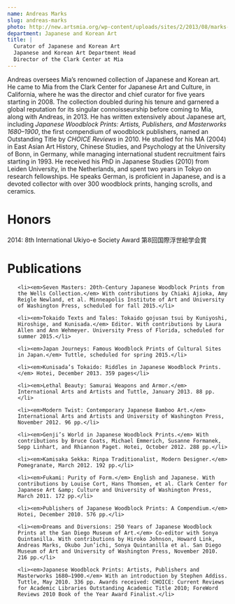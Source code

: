 ```yaml
---
name: Andreas Marks
slug: andreas-marks
photo: http://new.artsmia.org/wp-content/uploads/sites/2/2013/08/marks-e1376497629827.jpg
department: Japanese and Korean Art
title: |
  Curator of Japanese and Korean Art
  Japanese and Korean Art Department Head
  Director of the Clark Center at Mia
---
```


Andreas oversees Mia’s renowned collection of Japanese and Korean art. He came to Mia from the Clark Center for Japanese Art and Culture, in California, where he was the director and chief curator for five years starting in 2008. The collection doubled during his tenure and garnered a global reputation for its singular connoisseurship before coming to Mia, along with Andreas, in 2013. He has written extensively about Japanese art, including <i>Japanese Woodblock Prints: Artists, Publishers, and Masterworks 1680–1900</i>, the first compendium of woodblock publishers, named an Outstanding Title by <i>CHOICE Reviews</i> in 2010. He studied for his MA (2004) in East Asian Art History, Chinese Studies, and Psychology at the University of Bonn, in Germany, while managing international student recruitment fairs starting in 1993. He received his PhD in Japanese Studies (2010) from Leiden University, in the Netherlands, and spent two years in Tokyo on research fellowships. He speaks German, is proficient in Japanese, and is a devoted collector with over 300 woodblock prints, hanging scrolls, and ceramics.

# Honors

2014: 8th International Ukiyo-e Society Award 第8回国際浮世絵学会賞

# Publications

<ul>

	<li><em>Seven Masters: 20th-Century Japanese Woodblock Prints from the Wells Collection.</em> With contributions by Chiaki Ajioka, Amy Reigle Newland, et al. Minneapolis Institute of Art and University of Washington Press, scheduled for fall 2015.</li>

	<li><em>Tokaido Texts and Tales: Tokaido gojusan tsui by Kuniyoshi, Hiroshige, and Kunisada.</em> Editor. With contributions by Laura Allen and Ann Wehmeyer. University Press of Florida, scheduled for summer 2015.</li>

	<li><em>Japan Journeys: Famous Woodblock Prints of Cultural Sites in Japan.</em> Tuttle, scheduled for spring 2015.</li>

	<li><em>Kunisada’s Tokaido: Riddles in Japanese Woodblock Prints.</em> Hotei, December 2013. 359 pages</li>

	<li><em>Lethal Beauty: Samurai Weapons and Armor.</em> International Arts and Artists and Tuttle, January 2013. 88 pp.</li>

	<li><em>Modern Twist: Contemporary Japanese Bamboo Art.</em> International Arts and Artists and University of Washington Press, November 2012. 96 pp.</li>

	<li><em>Genji’s World in Japanese Woodblock Prints.</em> With contributions by Bruce Coats, Michael Emmerich, Susanne Formanek, Sepp Linhart, and Rhiannon Paget. Hotei, October 2012. 288 pp.</li>

	<li><em>Kamisaka Sekka: Rinpa Traditionalist, Modern Designer.</em> Pomegranate, March 2012. 192 pp.</li>

	<li><em>Fukami: Purity of Form.</em> English and Japanese. With contributions by Louise Cort, Hans Thomsen, et al. Clark Center for Japanese Art &amp; Culture and University of Washington Press, March 2011. 172 pp.</li>

	<li><em>Publishers of Japanese Woodblock Prints: A Compendium.</em> Hotei, December 2010. 576 pp.</li>

	<li><em>Dreams and Diversions: 250 Years of Japanese Woodblock Prints at the San Diego Museum of Art.</em> Co‐editor with Sonya Quintanilla. With contributions by Hiroko Johnson, Howard Link, Andreas Marks, Okubo Jun’ichi, Sonya Quintanilla et al. San Diego Museum of Art and University of Washington Press, November 2010. 216 pp.</li>

	<li><em>Japanese Woodblock Prints: Artists, Publishers and Masterworks 1680–1900.</em> With an introduction by Stephen Addiss. Tuttle, May 2010. 336 pp. Awards received: CHOICE: Current Reviews for Academic Libraries Outstanding Academic Title 2010; ForeWord Reviews 2010 Book of the Year Award Finalist.</li>

</ul>
